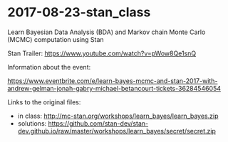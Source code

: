 # 2017-08-23-stan_class
Learn Bayesian Data Analysis (BDA) and Markov chain Monte Carlo (MCMC) computation using Stan

Stan Trailer: https://www.youtube.com/watch?v=pWow8Qe1snQ

Information about the event:

https://www.eventbrite.com/e/learn-bayes-mcmc-and-stan-2017-with-andrew-gelman-jonah-gabry-michael-betancourt-tickets-36284546054

Links to the original files:
- in class: http://mc-stan.org/workshops/learn_bayes/learn_bayes.zip
- solutions: https://github.com/stan-dev/stan-dev.github.io/raw/master/workshops/learn_bayes/secret/secret.zip
